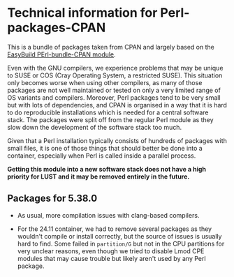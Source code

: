 # Technical information for Perl-packages-CPAN

This is a bundle of packages taken from CPAN and largely based on the
[EasyBuild PErl-bundle-CPAN module](https://github.com/easybuilders/easybuild-easyconfigs/tree/develop/easybuild/easyconfigs/p/Perl-bundle-CPAN).

Even with the GNU compilers, we experience problems that may be unique to SUSE or COS
(Cray Operating System, a restricted SUSE). This situation only becomes worse when 
using other compilers, as many of those packages are not well maintained or tested 
on only a very limited range of OS variants and compilers. 
Moreover, Perl packages tend to be very small but with lots of dependencies,
and CPAN is organised in a way that it is hard to do reproducible installations which
is needed for a central software stack.
The packages were split off from the regular
Perl module as they slow down the development of the software stack too much.

Given that a Perl installation typically consists of hundreds of packages with small 
files, it is one of those things that should better be done into a container, especially
when Perl is called inside a parallel process.

**Getting this module into a new software stack does not have a high priority for LUST
and it may be removed entirely in the future.**


## Packages for 5.38.0

-   As usual, more compilation issues with clang-based compilers.

-   For the 24.11 container, we had to remove several packages as they wouldn't
    compile or install correctly, but the source of issues is usually hard to find.
    Some failed in `partition/G` but not in the CPU partitions for very unclear reasons,
    even though we tried to disable Lmod CPE modules that may cause trouble but likely aren't
    used by any Perl package.
